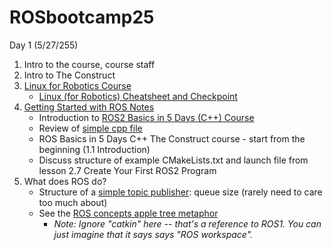 # ROSbootcamp25

Day 1 (5/27/255)

1. Intro to the course, course staff
2. Intro to The Construct
3. [Linux for Robotics Course](https://app.theconstruct.ai/courses/185)
   - [Linux (for Robotics) Cheatsheet and Checkpoint](linux-for-robotics-cheatsheet.md)
4. [Getting Started with ROS Notes](getting-started-ROS.md)
   - Introduction to [ROS2 Basics in 5 Days (C++) Course](https://app.theconstruct.ai/courses/133)
   - Review of [simple cpp file](simple.cpp)
   - ROS Basics in 5 Days C++ The Construct course - start from the beginning (1.1 Introduction)
   - Discuss structure of example CMakeLists.txt and launch file from lesson 2.7 Create Your First ROS2 Program
5. What does ROS do?
   - Structure of a [simple topic publisher](simple_topic_publisher.app): queue size (rarely need to care too much about)
   - See the [ROS concepts apple tree metaphor](https://ktiwari9.gitlab.io/ros101/JargonSection.html)
     - _Note: Ignore "catkin" here -- that's a reference to ROS1. You can just imagine that it says says "ROS workspace"._
